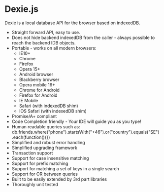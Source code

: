Dexie.js
========

Dexie is a local database API for the browser based on indexedDB.
 * Straight forward API, easy to use.
 * Does not hide backend indexedDB from the caller - always possible to reach the backend IDB objects.
 * Portable - works on all modern browsers:
   * IE10+
   * Chrome
   * Firefox
   * Opera 15+
   * Android browser
   * Blackberry browser
   * Opera mobile 16+
   * Chrome for Android
   * Firefox for Android
   * IE Mobile
   * Safari (with indexedDB shim)
   * IOS Safari (with indexedDB shim)
 * Promise/A+ compliant
 * Code Completion friendly - Your IDE will guide you as you type!
 * Human readable queries such as: db.friends.where("phone").startsWith("+46").or("country").equals("SE").each(function(){})
 * Simplified and robust error handling
 * Simplified upgrading framework
 * Transaction support
 * Support for case insensitive matching
 * Support for prefix matching
 * Support for matching a set of keys in a single search
 * Support for OR between queries
 * Built to be easily extended by 3rd part libraries
 * Thoroughly unit tested
